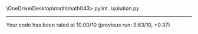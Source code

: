 \OneDrive\Desktop\math\math043> pylint .\solution.py

-------------------------------------------------------------------
Your code has been rated at 10.00/10 (previous run: 9.63/10, +0.37)